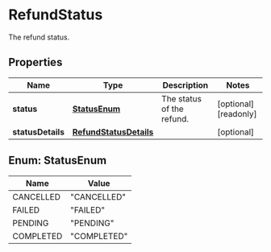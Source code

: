 

# RefundStatus

The refund status.

## Properties

| Name | Type | Description | Notes |
|------------ | ------------- | ------------- | -------------|
|**status** | [**StatusEnum**](#StatusEnum) | The status of the refund. |  [optional] [readonly] |
|**statusDetails** | [**RefundStatusDetails**](RefundStatusDetails.md) |  |  [optional] |



## Enum: StatusEnum

| Name | Value |
|---- | -----|
| CANCELLED | &quot;CANCELLED&quot; |
| FAILED | &quot;FAILED&quot; |
| PENDING | &quot;PENDING&quot; |
| COMPLETED | &quot;COMPLETED&quot; |



